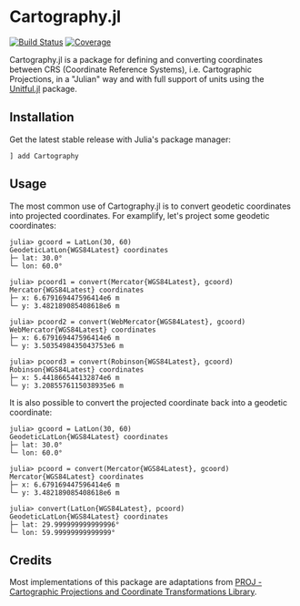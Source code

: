 # Cartography.jl

[![Build Status](https://github.com/JuliaEarth/Cartography.jl/actions/workflows/CI.yml/badge.svg?branch=main)](https://github.com/JuliaEarth/Cartography.jl/actions/workflows/CI.yml?query=branch%3Amain)
[![Coverage](https://codecov.io/gh/JuliaEarth/Cartography.jl/branch/main/graph/badge.svg)](https://codecov.io/gh/JuliaEarth/Cartography.jl)

Cartography.jl is a package for defining and converting coordinates between CRS (Coordinate Reference Systems), i.e. Cartographic Projections, in a "Julian" way and with full support of units using the [Unitful.jl](https://github.com/PainterQubits/Unitful.jl) package.

## Installation

Get the latest stable release with Julia's package manager:

```
] add Cartography
```

## Usage

The most common use of Cartography.jl is to convert geodetic coordinates into projected coordinates.
For examplify, let's project some geodetic coordinates:

```
julia> gcoord = LatLon(30, 60)
GeodeticLatLon{WGS84Latest} coordinates
├─ lat: 30.0°
└─ lon: 60.0°

julia> pcoord1 = convert(Mercator{WGS84Latest}, gcoord)
Mercator{WGS84Latest} coordinates
├─ x: 6.679169447596414e6 m
└─ y: 3.482189085408618e6 m

julia> pcoord2 = convert(WebMercator{WGS84Latest}, gcoord)
WebMercator{WGS84Latest} coordinates
├─ x: 6.679169447596414e6 m
└─ y: 3.5035498435043753e6 m

julia> pcoord3 = convert(Robinson{WGS84Latest}, gcoord)
Robinson{WGS84Latest} coordinates
├─ x: 5.441866544132874e6 m
└─ y: 3.2085576115038935e6 m
```

It is also possible to convert the projected coordinate back into a geodetic coordinate:

```
julia> gcoord = LatLon(30, 60)
GeodeticLatLon{WGS84Latest} coordinates
├─ lat: 30.0°
└─ lon: 60.0°

julia> pcoord = convert(Mercator{WGS84Latest}, gcoord)
Mercator{WGS84Latest} coordinates
├─ x: 6.679169447596414e6 m
└─ y: 3.482189085408618e6 m

julia> convert(LatLon{WGS84Latest}, pcoord)
GeodeticLatLon{WGS84Latest} coordinates
├─ lat: 29.999999999999996°
└─ lon: 59.99999999999999°
```

## Credits

Most implementations of this package are adaptations from [PROJ - Cartographic Projections and Coordinate Transformations Library](https://github.com/OSGeo/PROJ).
